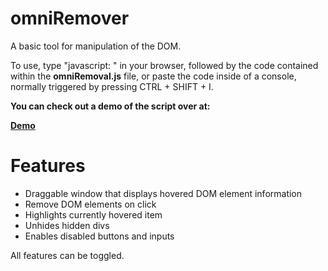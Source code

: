 # omniRemover
A basic tool for manipulation of the DOM.

To use, type "javascript: " in your browser, followed by the code contained within the **omniRemoval.js** file, or paste the code inside of a console, normally triggered by pressing CTRL + SHIFT + I. 

**You can check out a demo of the script over at:**

**[Demo](http://alfonsogarnett.github.com/omniRemover/ "omniRemover Demo")**

# Features
* Draggable window that displays hovered DOM element information
* Remove DOM elements on click
* Highlights currently hovered item
* Unhides hidden divs
* Enables disabled buttons and inputs

All features can be toggled.
